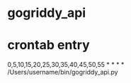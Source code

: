 # gogriddy_api

# crontab entry
0,5,10,15,20,25,30,35,40,45,50,55 * * * * /Users/username/bin/gogriddy_api.py
